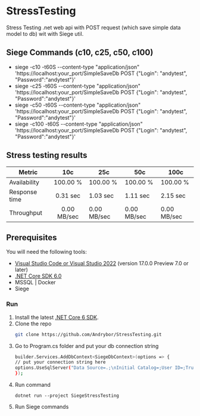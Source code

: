 # StressTesting
Stress Testing .net web api with POST request (which save simple data model to db) wit with Siege util.

## Siege Commands (c10, c25, c50, c100)
- siege -c10 -t60S --content-type "application/json" 'https://localhost:your_port/SimpleSaveDb POST {"Login": "andytest", "Password":"andytest"}'
- siege -c25 -t60S --content-type "application/json" 'https://localhost:your_port/SimpleSaveDb POST {"Login": "andytest", "Password":"andytest"}'
- siege -c50 -t60S --content-type "application/json" 'https://localhost:your_port/SimpleSaveDb POST {"Login": "andytest", "Password":"andytest"}'
- siege -c100 -t60S --content-type "application/json" 'https://localhost:your_port/SimpleSaveDb POST {"Login": "andytest", "Password":"andytest"}'

## Stress testing results

| Metric        |     10c     | 25c          | 50c          | 100c         |
|---------------|:-----------:|--------------|--------------|--------------|
| Availability  |  100.00 %   | 100.00 %     | 100.00 %     | 100.00 %     |
| Response time |  0.31 sec   | 1.03 sec     | 1.11 sec     | 2.15 sec     |
| Throughput    | 0.00 MB/sec | 0.00 MB/sec  | 0.00 MB/sec  | 0.00 MB/sec  |

## Prerequisites

You will need the following tools:
* [Visual Studio Code or Visual Studio 2022](https://visualstudio.microsoft.com/vs/) (version 17.0.0 Preview 7.0 or later)
* [.NET Core SDK 6.0](https://dotnet.microsoft.com/download/dotnet/6.0)
* MSSQL | Docker
* Siege

### Run

1. Install the latest [.NET Core 6 SDK](https://dotnet.microsoft.com/download).
2. Clone the repo
   ```sh
   git clone https://github.com/Andrybor/StressTesting.git
   ```
3. Go to Program.cs folder and put your db connection string
   ```sh
   builder.Services.AddDbContext<SiegeDbContext>(options => {
   // put your connection string here
   options.UseSqlServer("Data Source=.;\nInitial Catalog=;User ID=;TrustServerCertificate=true;Password=");
   });
   ```
4. Run command
   ```
   dotnet run --project SiegeStressTesting
   ```
5. Run Siege commands